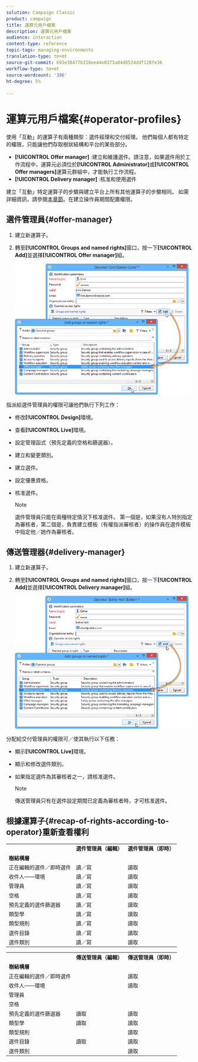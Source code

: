 ```yaml
---
solution: Campaign Classic
product: campaign
title: 運算元用戶檔案
description: 運算元用戶檔案
audience: interaction
content-type: reference
topic-tags: managing-environments
translation-type: tm+mt
source-git-commit: 693e38477b318ee44e0373a04d8524ddf128fe36
workflow-type: tm+mt
source-wordcount: '386'
ht-degree: 5%

---
```



# 運算元用戶檔案{#operator-profiles}

使用「互動」的運算子有兩種類型：選件經理和交付經理。 他們每個人都有特定的權限，只能讓他們存取樹狀結構和平台的某些部分。

* **[!UICONTROL Offer manager]** :建立和維護選件。請注意，如果選件用於工作流程中，運算元必須位於&#x200B;**[!UICONTROL Administrator]**&#x200B;或&#x200B;**[!UICONTROL Offer managers]**&#x200B;運算元群組中，才能執行工作流程。
* **[!UICONTROL Delivery manager]** :核准和使用選件

建立「互動」特定運算子的步驟與建立平台上所有其他運算子的步驟相同。 如需詳細資訊，請參閱[本章節](../../platform/using/access-management.md)。在建立操作員期間配置權限。

## 選件管理員{#offer-manager}

1. 建立新運算子。
1. 轉至&#x200B;**[!UICONTROL Groups and named rights]**&#x200B;窗口，按一下&#x200B;**[!UICONTROL Add]**&#x200B;並選擇&#x200B;**[!UICONTROL Offer manager]**&#x200B;組。

   ![](assets/offer_operators_create_001.png)

指派給選件管理員的權限可讓他們執行下列工作：

* 修改&#x200B;**[!UICONTROL Design]**&#x200B;環境。
* 查看&#x200B;**[!UICONTROL Live]**&#x200B;環境。
* 設定管理函式（預先定義的空格和篩選器）。
* 建立和變更類別。
* 建立選件。
* 設定優惠資格。
* 核准選件。

   >[!NOTE]
   >
   >選件管理員只能在兩種特定情況下核准選件。 第一個是，如果沒有人特別指定為審核者，第二個是，負責建立模板（有權指派審核者）的操作員在選件模板中指定他／她作為審核者。

## 傳送管理器{#delivery-manager}

1. 建立新運算子。
1. 轉至&#x200B;**[!UICONTROL Groups and named rights]**&#x200B;窗口，按一下&#x200B;**[!UICONTROL Add]**&#x200B;並選擇&#x200B;**[!UICONTROL Delivery manager]**&#x200B;組。

   ![](assets/offer_operators_create_002.png)

分配給交付管理員的權限可／使其執行以下任務：

* 顯示&#x200B;**[!UICONTROL Live]**&#x200B;環境。
* 顯示和修改選件類別。
* 如果指定選件為其審核者之一，請核准選件。

   >[!NOTE]
   >
   >傳送管理員只有在選件設定期間已定義為審核者時，才可核准選件。

## 根據運算子{#recap-of-rights-according-to-operator}重新查看權利

<table> 
 <tbody> 
  <tr> 
   <td> </td> 
   <td> <strong>選件管理員（編輯）</strong><br /> </td> 
   <td> <strong>選件管理員（即時）</strong><br /> </td> 
  </tr> 
  <tr> 
   <td> <strong>樹結構層</strong><br /> </td> 
   <td> </td> 
   <td> </td> 
  </tr> 
  <tr> 
   <td> 正在編輯的選件／即時選件<br /> </td> 
   <td> 讀／寫<br /> </td> 
   <td> 讀取<br /> </td> 
  </tr> 
  <tr> 
   <td> 收件人——環境<br /> </td> 
   <td> 讀／寫<br /> </td> 
   <td> 讀取<br /> </td> 
  </tr> 
  <tr> 
   <td> 管理員<br /> </td> 
   <td> 讀／寫<br /> </td> 
   <td> 讀取<br /> </td> 
  </tr> 
  <tr> 
   <td> 空格<br /> </td> 
   <td> 讀／寫<br /> </td> 
   <td> 讀取<br /> </td> 
  </tr> 
  <tr> 
   <td> 預先定義的選件篩選器<br /> </td> 
   <td> 讀／寫<br /> </td> 
   <td> 讀取<br /> </td> 
  </tr> 
  <tr> 
   <td> 類型學<br /> </td> 
   <td> 讀／寫<br /> </td> 
   <td> 讀取<br /> </td> 
  </tr> 
  <tr> 
   <td> 類型規則<br /> </td> 
   <td> 讀／寫<br /> </td> 
   <td> 讀取<br /> </td> 
  </tr> 
  <tr> 
   <td> 選件目錄<br /> </td> 
   <td> 讀／寫<br /> </td> 
   <td> 讀取<br /> </td> 
  </tr> 
  <tr> 
   <td> 選件類別<br /> </td> 
   <td> 讀／寫<br /> </td> 
   <td> 讀取<br /> </td> 
  </tr> 
 </tbody> 
</table>

<table> 
 <tbody> 
  <tr> 
   <td> </td> 
   <td> <strong>傳送管理員（編輯）</strong><br /> </td> 
   <td> <strong>傳送管理員（即時）</strong><br /> </td> 
  </tr> 
  <tr> 
   <td> <strong>樹結構層</strong><br /> </td> 
   <td> </td> 
   <td> </td> 
  </tr> 
  <tr> 
   <td> 正在編輯的選件／即時選件<br /> </td> 
   <td> </td> 
   <td> 讀取<br /> </td> 
  </tr> 
  <tr> 
   <td> 收件人——環境<br /> </td> 
   <td> </td> 
   <td> 讀取<br /> </td> 
  </tr> 
  <tr> 
   <td> 管理員<br /> </td> 
   <td> </td> 
   <td> </td> 
  </tr> 
  <tr> 
   <td> 空格<br /> </td> 
   <td> </td> 
   <td> </td> 
  </tr> 
  <tr> 
   <td> 預先定義的選件篩選器<br /> </td> 
   <td> 讀取<br /> </td> 
   <td> 讀取<br /> </td> 
  </tr> 
  <tr> 
   <td> 類型學<br /> </td> 
   <td> 讀取<br /> </td> 
   <td> 讀取<br /> </td> 
  </tr> 
  <tr> 
   <td> 類型規則<br /> </td> 
   <td> </td> 
   <td> 讀取<br /> </td> 
  </tr> 
  <tr> 
   <td> 選件目錄<br /> </td> 
   <td> 讀取<br /> </td> 
   <td> 讀取<br /> </td> 
  </tr> 
  <tr> 
   <td> 選件類別<br /> </td> 
   <td> </td> 
   <td> 讀取<br /> </td> 
  </tr> 
 </tbody> 
</table>


